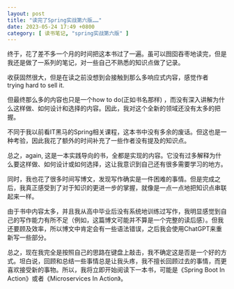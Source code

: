 ```yaml
---
layout: post
title: "读完了Spring实战第六版……"
date: 2023-05-24 17:49 +0800
category: [ 读书笔记, "spring实战第六版" ]
---
```


终于，花了差不多一个月的时间把这本书过了一遍。虽可以囫囵吞枣地读完，但是我还是做了一系列的笔记，对一些自己不熟悉的知识点做了记录。

收获固然很大，但是在读之前没想到会接触到那么多响应式内容，感觉作者 trying hard to sell it.

但最终那么多的内容也只是一个how to do(正如书名那样) ，而没有深入讲解为什么这样做、如何设计和选择的内容。因此，我对这个全新的领域还没有太多的把握。

不同于我以前看IT黑马的Spring相关课程，这本书中没有多余的废话。但这也是一种考验，因此我花了额外的时间补充了一些作者没有提及的知识点。

总之，again, 这是一本实践导向的书，全都是实现的内容。它没有过多解释为什么要这样做、如何设计或如何选择，这让我意识到自己还有很多需要学习的地方。

同时，我也花了很多时间写博文，发现写作确实是一件困难的事情。但是完成之后，我真正感受到了对于知识的更进一步的掌握，就像是一点一点地把知识点串联起来一样。

由于书中内容太多，并且我从高中毕业后没有系统地训练过写作，我明显感觉到自己的写作能力有所不足（例如，这篇博文可能并不算是一个完整的读后感）。但我还要顾及效率，所以博文中肯定会有一些语法错误，之后我会使用ChatGPT来重新写一些部分。

总之，现在我完全是按照自己的思路在键盘上敲击，我不确定这是否是一个好的方式。坦白说，回顾和总结一些事情总是让我头疼，我不擅长回顾过去的事情，而更喜欢接受新的事物。所以，我将立即开始阅读下一本书，可能是《Spring
Boot In Action》或者《Microservices In Action》。
